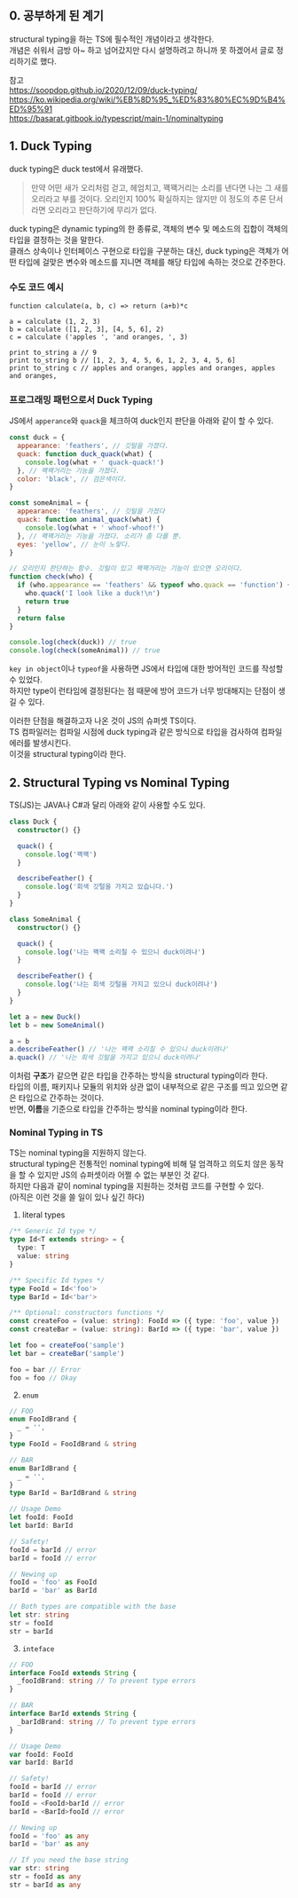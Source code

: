 ## 0. 공부하게 된 계기

structural typing을 하는 TS에 필수적인 개념이라고 생각한다.  
개념은 쉬워서 금방 아~ 하고 넘어갔지만 다시 설명하려고 하니까 못 하겠어서 글로 정리하기로 했다.

참고  
https://soopdop.github.io/2020/12/09/duck-typing/  
https://ko.wikipedia.org/wiki/%EB%8D%95_%ED%83%80%EC%9D%B4%ED%95%91  
https://basarat.gitbook.io/typescript/main-1/nominaltyping

## 1. Duck Typing

duck typing은 duck test에서 유래했다.

> 만약 어떤 새가 오리처럼 걷고, 헤엄치고, 꽥꽥거리는 소리를 낸다면 나는 그 새를 오리라고 부를 것이다. 오리인지 100% 확실하지는 않지만 이 정도의 추론 단서라면 오리라고 판단하기에 무리가 없다.

duck typing은 dynamic typing의 한 종류로, 객체의 변수 및 메소드의 집합이 객체의 타입을 결정하는 것을 말한다.  
클래스 상속이나 인터페이스 구현으로 타입을 구분하는 대신, duck typing은 객체가 어떤 타입에 걸맞은 변수와 메소드를 지니면 객체를 해당 타입에 속하는 것으로 간주한다.

### 수도 코드 예시

```text
function calculate(a, b, c) => return (a+b)*c
```

```text
a = calculate (1, 2, 3)
b = calculate ([1, 2, 3], [4, 5, 6], 2)
c = calculate ('apples ', 'and oranges, ', 3)
```

```text
print to_string a // 9
print to_string b // [1, 2, 3, 4, 5, 6, 1, 2, 3, 4, 5, 6]
print to_string c // apples and oranges, apples and oranges, apples and oranges,
```

### 프로그래밍 패턴으로서 Duck Typing

JS에서 `apperance`와 `quack`을 체크하여 duck인지 판단을 아래와 같이 할 수 있다.

```javascript
const duck = {
  appearance: 'feathers', // 깃털을 가졌다.
  quack: function duck_quack(what) {
    console.log(what + ' quack-quack!')
  }, // 꽥꽥거리는 기능을 가졌다.
  color: 'black', // 검은색이다.
}

const someAnimal = {
  appearance: 'feathers', // 깃털을 가졌다
  quack: function animal_quack(what) {
    console.log(what + ' whoof-whoof!')
  }, // 꽥꽥거리는 기능을 가졌다. 소리가 좀 다를 뿐.
  eyes: 'yellow', // 눈이 노랗다.
}

// 오리인지 판단하는 함수. 깃털이 있고 꽥꽥거리는 기능이 있으면 오리이다.
function check(who) {
  if (who.appearance == 'feathers' && typeof who.quack == 'function') {
    who.quack('I look like a duck!\n')
    return true
  }
  return false
}

console.log(check(duck)) // true
console.log(check(someAnimal)) // true
```

`key in object`이나 `typeof`을 사용하면 JS에서 타입에 대한 방어적인 코드를 작성할 수 있었다.  
하지만 type이 런타임에 결정된다는 점 때문에 방어 코드가 너무 방대해지는 단점이 생길 수 있다.

이러한 단점을 해결하고자 나온 것이 JS의 슈퍼셋 TS이다.  
TS 컴파일러는 컴파일 시점에 duck typing과 같은 방식으로 타입을 검사하여 컴파일 에러를 발생시킨다.  
이것을 structural typing이라 한다.

## 2. Structural Typing vs Nominal Typing

TS(JS)는 JAVA나 C\#과 달리 아래와 같이 사용할 수도 있다.

```typescript
class Duck {
  constructor() {}

  quack() {
    console.log('꽥꽥')
  }

  describeFeather() {
    console.log('회색 깃털을 가지고 있습니다.')
  }
}

class SomeAnimal {
  constructor() {}

  quack() {
    console.log('나는 꽥꽥 소리칠 수 있으니 duck이려나')
  }

  describeFeather() {
    console.log('나는 회색 깃털을 가지고 있으니 duck이려나')
  }
}

let a = new Duck()
let b = new SomeAnimal()

a = b
a.describeFeather() // '나는 꽥꽥 소리칠 수 있으니 duck이려나'
a.quack() // '나는 회색 깃털을 가지고 있으니 duck이려나'
```

이처럼 **구조**가 같으면 같은 타입을 간주하는 방식을 structural typing이라 한다.  
타입의 이름, 패키지나 모듈의 위치와 상관 없이 내부적으로 같은 구조를 띄고 있으면 같은 타입으로 간주하는 것이다.  
반면, **이름**을 기준으로 타입을 간주하는 방식을 nominal typing이라 한다.

### Nominal Typing in TS

TS는 nominal typing을 지원하지 않는다.  
structural typing은 전통적인 nominal typing에 비해 덜 엄격하고 의도치 않은 동작을 할 수 있지만 JS의 슈퍼셋이라 어쩔 수 없는 부분인 것 같다.  
하지만 다음과 같이 nominal typing을 지원하는 것처럼 코드를 구현할 수 있다.  
(아직은 이런 것을 쓸 일이 있나 싶긴 하다)

1. literal types

```typescript
/** Generic Id type */
type Id<T extends string> = {
  type: T
  value: string
}

/** Specific Id types */
type FooId = Id<'foo'>
type BarId = Id<'bar'>

/** Optional: constructors functions */
const createFoo = (value: string): FooId => ({ type: 'foo', value })
const createBar = (value: string): BarId => ({ type: 'bar', value })

let foo = createFoo('sample')
let bar = createBar('sample')

foo = bar // Error
foo = foo // Okay
```

2. `enum`

```typescript
// FOO
enum FooIdBrand {
  _ = '',
}
type FooId = FooIdBrand & string

// BAR
enum BarIdBrand {
  _ = '',
}
type BarId = BarIdBrand & string

// Usage Demo
let fooId: FooId
let barId: BarId

// Safety!
fooId = barId // error
barId = fooId // error

// Newing up
fooId = 'foo' as FooId
barId = 'bar' as BarId

// Both types are compatible with the base
let str: string
str = fooId
str = barId
```

3. `inteface`

```typescript
// FOO
interface FooId extends String {
  _fooIdBrand: string // To prevent type errors
}

// BAR
interface BarId extends String {
  _barIdBrand: string // To prevent type errors
}

// Usage Demo
var fooId: FooId
var barId: BarId

// Safety!
fooId = barId // error
barId = fooId // error
fooId = <FooId>barId // error
barId = <BarId>fooId // error

// Newing up
fooId = 'foo' as any
barId = 'bar' as any

// If you need the base string
var str: string
str = fooId as any
str = barId as any
```
